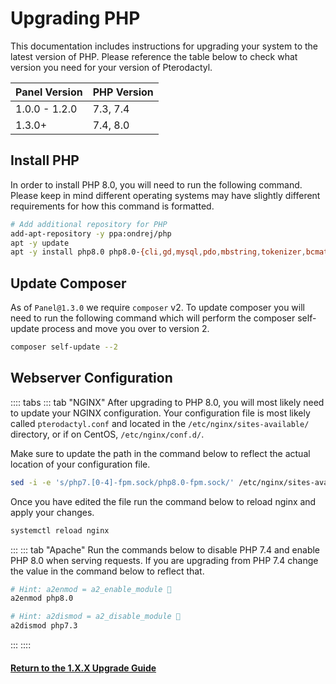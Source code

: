 # Upgrading PHP

This documentation includes instructions for upgrading your system to the latest version of PHP. Please reference the
table below to check what version you need for your version of Pterodactyl.

| Panel Version | PHP Version  |
| ------------- | ------------ |
| 1.0.0 - 1.2.0 | 7.3, 7.4 |
| 1.3.0+        | 7.4, 8.0 |

## Install PHP

In order to install PHP 8.0, you will need to run the following command. Please keep in mind different operating systems
may have slightly different requirements for how this command is formatted.

```bash
# Add additional repository for PHP
add-apt-repository -y ppa:ondrej/php
apt -y update
apt -y install php8.0 php8.0-{cli,gd,mysql,pdo,mbstring,tokenizer,bcmath,xml,fpm,curl,zip}
```

## Update Composer

As of `Panel@1.3.0` we require `composer` v2. To update composer you will need to run the following command which will
perform the composer self-update process and move you over to version 2.

```bash
composer self-update --2
```

## Webserver Configuration

:::: tabs
::: tab "NGINX"
After upgrading to PHP 8.0, you will most likely need to update your NGINX configuration. Your configuration file
is most likely called `pterodactyl.conf` and located in the `/etc/nginx/sites-available/` directory, or if on CentOS,
`/etc/nginx/conf.d/`.

Make sure to update the path in the command below to reflect the actual location of your configuration file.
``` bash
sed -i -e 's/php7.[0-4]-fpm.sock/php8.0-fpm.sock/' /etc/nginx/sites-available/pterodactyl.conf
```

Once you have edited the file run the command below to reload nginx and apply your changes.
```bash
systemctl reload nginx
```

:::
::: tab "Apache"
Run the commands below to disable PHP 7.4 and enable PHP 8.0 when serving requests. If you are upgrading from
PHP 7.4 change the value in the command below to reflect that.

``` bash
# Hint: a2enmod = a2_enable_module 🤯
a2enmod php8.0

# Hint: a2dismod = a2_disable_module 🤯
a2dismod php7.3
```
:::
::::

#### [Return to the 1.X.X Upgrade Guide](/panel/1.0/upgrade/1.0.md#fetch-updated-files)
